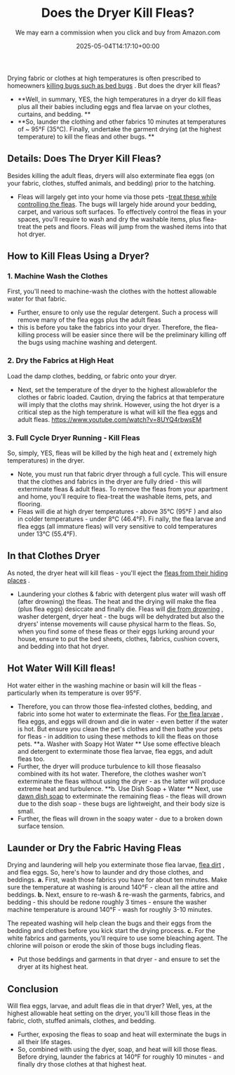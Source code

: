 ﻿---
author: We may earn a commission when you click and buy from Amazon.com
layout: post
title: Does the Dryer Kill Fleas?
date: '2025-05-04T14:17:10+00:00'
categories:
- Fleas
- Guide
tags: []
slug: /does-the-dryer-kill-fleas/
lastmod: 2025-05-07T12:21:26+03:00
---

Drying fabric or clothes at high temperatures is often prescribed to homeowners
[killing bugs such as bed bugs](https://pestpolicy.com/what-temperature-kills-bed-bugs/)
. But does the dryer kill fleas?
- **Well, in summary, YES, the high temperatures in a dryer do kill fleas plus all their babies including eggs and flea larvae on your clothes, curtains, and bedding. **
- **So, launder the clothing and other fabrics 10 minutes at temperatures of ~ 95°F (35°C). Finally, undertake the garment drying (at the highest temperature) to kill the fleas and other bugs. **
## Details: Does The Dryer Kill Fleas?
Besides killing the adult fleas,
dryers will also exterminate flea eggs (on your fabric, clothes, stuffed animals, and bedding) prior to the hatching.
- Fleas will largely get into your home via those pets -[treat these while controlling the fleas](https://pestpolicy.com/best-flea-treatment-for-cats/). The bugs will largely hide around your bedding, carpet, and various soft surfaces.
To effectively control the fleas in your spaces, you'll require to wash and dry the washable items, plus flea-treat the pets and floors. Fleas will jump from the washed items into that hot dryer.
## How to Kill Fleas Using a Dryer?
### 1. Machine Wash the Clothes
First, you'll need to machine-wash the clothes with the hottest allowable water for that fabric.
- Further, ensure to only use the regular detergent.
Such a process will remove many of the flea eggs plus the adult fleas
- this is before you take the fabrics into your dryer. Therefore, the flea-killing process will be easier since there will be the preliminary killing off the bugs using machine washing and detergent.
### 2. Dry the Fabrics at High Heat
Load the damp clothes, bedding, or fabric onto your
dryer.
- Next, set the temperature of the dryer to the highest allowablefor the clothes or fabric loaded.
Caution, drying the fabrics at that temperature will imply that the cloths may shrink.
However, using the hot dryer is a critical step as the high temperature is what will kill the flea eggs and adult fleas.
https://www.youtube.com/watch?v=8UYQ4rbwsEM
### 3. Full Cycle Dryer Running - Kill Fleas
So, simply, YES, fleas will be killed by the high heat and ( extremely high temperatures) in the dryer.
- Note, you must run that fabric dryer through a full cycle.
This will ensure that the clothes and fabrics in the dryer are fully dried - this will exterminate fleas & adult fleas.
To remove the fleas from your apartment and home, you'll require to flea-treat the washable items, pets, and flooring.
- Fleas will die at high dryer temperatures - above 35°C (95°F ) and also in colder temperatures - under 8°C (46.4°F).
Fi
nally, the flea larvae and flea eggs (all immature fleas) will very sensitive to cold temperatures under 13°C (55.4°F).
## In that Clothes Dryer
As noted, the dryer heat will kill fleas - you'll eject the
[fleas from their hiding places](https://pestpolicy.com/where-do-fleas-come-from/)
.
- Laundering your clothes & fabric with detergent plus water will wash off (after drowning) the fleas.
The heat and the drying will make the flea (plus flea eggs) desiccate and finally die.
Fleas will
[die from drowning](https://pestpolicy.com/do-fleas-drown-in-water/)
, washer detergent, dryer heat - the bugs will be dehydrated but also the dryers' intense movements will cause physical harm to the fleas.
So, when you find some of these fleas or their eggs lurking around your house, ensure to put the bed sheets, clothes, fabrics, cushion covers, and bedding into that hot dryer.
## **Hot Water Will Kill fleas**!
Hot water either in the washing machine or basin will kill the fleas - particularly when its temperature is over 95°F.
- Therefore, you can throw those flea-infested clothes, bedding, and fabric into some hot water to exterminate the fleas.
For
[the flea larvae](https://pestpolicy.com/what-do-flea-larvae-look-like/)
, flea eggs, and eggs will drown and die in water - even better if the water is hot.
But ensure you clean the pet's clothes and then bathe your pets for fleas - in addition to using these methods to kill the fleas on those pets.
**a. Washer with Soapy Hot Water **
Use some effective bleach and detergent to exterminate those flea larvae, flea eggs, and adult fleas too.
- Further, the dryer will produce turbulence to kill those fleasalso combined with its hot water.
Therefore, the clothes washer won't exterminate the fleas without using the dryer - as the latter will produce extreme heat and turbulence.
**b. Use Dish Soap + Water **
Next, use
[dawn dish soap](https://pestpolicy.com/dawn-dish-soap-for-fleas/)
to exterminate the remaining fleas - the fleas will drown due to the dish soap - these bugs are lightweight, and their body size is small.
- Further, the fleas will drown in the soapy water - due to a broken down surface tension.
## Launder or Dry the Fabric Having Fleas
Drying and laundering will help you exterminate those flea larvae,
[flea dirt](https://pestpolicy.com/what-is-flea-dirt/)
, and flea eggs. So, here's how to launder and dry those
clothes, and beddings.
**a.**
First, wash those fabrics you have for about ten minutes. Make sure the temperature at washing is around 140°F - clean all the attire and beddings.
**b.**
Next, ensure to re-wash & re-wash the garments, fabrics, and bedding - this should be redone roughly 3 times - ensure the washer machine temperature is around 140°F - wash for roughly 3-10 minutes.

The repeated washing will help clean the bugs and their eggs from the bedding and clothes before you kick start the drying process.
**c.**
For the white fabrics and garments, you'll require to use some bleaching agent. The chlorine will poison or erode the skin of those bugs including fleas.
- Put those beddings and garments in that dryer - and ensure to set the dryer at its highest heat.
## Conclusion
Will flea eggs, larvae, and adult fleas die in that dryer? Well, yes, at the highest allowable heat setting on the dryer, you'll kill those fleas in the fabric, cloth, stuffed animals, clothes, and bedding.
- Further, exposing the fleas to soap and heat will exterminate the bugs in all their life stages.
- So, combined with using the dyer, soap, and heat will kill those fleas.
Before drying, launder the fabrics at
140°F for roughly 10 minutes - and finally dry those clothes at that highest heat.